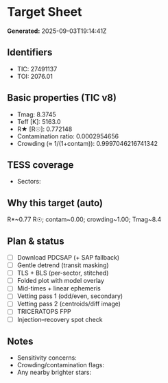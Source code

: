 # Target Sheet

**Generated:** 2025-09-03T19:14:41Z

## Identifiers
- TIC: 27491137
- TOI: 2076.01

## Basic properties (TIC v8)
- Tmag: 8.3745
- Teff [K]: 5163.0
- R★ [R☉]: 0.772148
- Contamination ratio: 0.0002954656
- Crowding (≈ 1/(1+contam)): 0.9997046216741342

## TESS coverage
- Sectors: 

## Why this target (auto)
R*~0.77 R☉; contam~0.00; crowding~1.00; Tmag~8.4

## Plan & status
- [ ] Download PDCSAP (+ SAP fallback)
- [ ] Gentle detrend (transit masking)
- [ ] TLS + BLS (per-sector, stitched)
- [ ] Folded plot with model overlay
- [ ] Mid-times + linear ephemeris
- [ ] Vetting pass 1 (odd/even, secondary)
- [ ] Vetting pass 2 (centroids/diff image)
- [ ] TRICERATOPS FPP
- [ ] Injection–recovery spot check

## Notes
- Sensitivity concerns:
- Crowding/contamination flags:
- Any nearby brighter stars:
